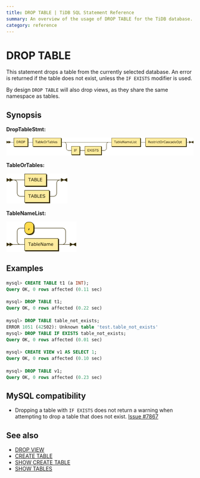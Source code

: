 ```yaml
---
title: DROP TABLE | TiDB SQL Statement Reference
summary: An overview of the usage of DROP TABLE for the TiDB database.
category: reference
---
```


# DROP TABLE

This statement drops a table from the currently selected database. An error is returned if the table does not exist, unless the `IF EXISTS` modifier is used.

By design `DROP TABLE` will also drop views, as they share the same namespace as tables.

## Synopsis

**DropTableStmt:**

![DropTableStmt](/media/sqlgram-v2.1/DropTableStmt.png)

**TableOrTables:**

![TableOrTables](/media/sqlgram-v2.1/TableOrTables.png)

**TableNameList:**

![TableNameList](/media/sqlgram-v2.1/TableNameList.png)

## Examples

```sql
mysql> CREATE TABLE t1 (a INT);
Query OK, 0 rows affected (0.11 sec)

mysql> DROP TABLE t1;
Query OK, 0 rows affected (0.22 sec)

mysql> DROP TABLE table_not_exists;
ERROR 1051 (42S02): Unknown table 'test.table_not_exists'
mysql> DROP TABLE IF EXISTS table_not_exists;
Query OK, 0 rows affected (0.01 sec)

mysql> CREATE VIEW v1 AS SELECT 1;
Query OK, 0 rows affected (0.10 sec)

mysql> DROP TABLE v1;
Query OK, 0 rows affected (0.23 sec)
```

## MySQL compatibility

* Dropping a table with `IF EXISTS` does not return a warning when attempting to drop a table that does not exist. [Issue #7867](https://github.com/pingcap/tidb/issues/7867)

## See also

* [DROP VIEW](/reference/sql/statements/drop-view.md)
* [CREATE TABLE](/reference/sql/statements/create-table.md)
* [SHOW CREATE TABLE](/reference/sql/statements/show-create-table.md)
* [SHOW TABLES](/reference/sql/statements/show-tables.md)
